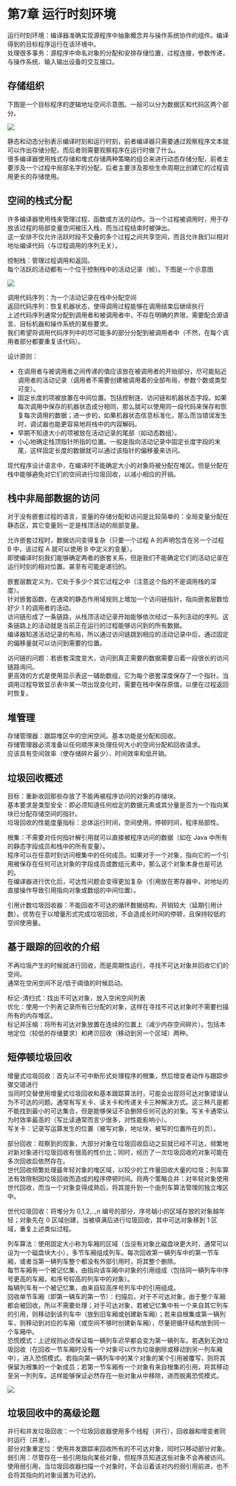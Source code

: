 # 第7章 运行时刻环境

运行时刻环境：编译器准确实现源程序中抽象概念并与操作系统协作的组件。编译得到的目标程序运行在该环境中。  
处理很多事务：源程序中命名对象的分配和安排存储位置，过程连接，参数传递，与操作系统、输入输出设备的交互接口。

## 存储组织
下图是一个目标程序的逻辑地址空间示意图。一般可以分为数据区和代码区两个部分。

![](vx_images/567661314248974.png)

静态和动态分别表示编译时刻和运行时刻，前者编译器只需要通过观察程序文本就可以作出存储分配，而后者则需要观察程序在运行时做了什么。  
很多编译器使用栈式存储和堆式存储两种策略的组合来进行动态存储分配，前者主要涉及一个过程中局部名字的分配，后者主要涉及那些生命周期比创建它的过程调用更长的存储使用。

## 空间的栈式分配
许多编译器使用栈来管理过程、函数或方法的动作。当一个过程被调用时，用于存放该过程的局部变量空间被压入栈，而当过程结束时被弹出。  
这一安排不仅允许活跃时段不交叠的多个过程之间共享空间，而且允许我们以相对地址编译代码（与过程调用的序列无关）。

控制栈：管理过程调用和返回。  
每个活跃的活动都有一个位于控制栈中的活动记录（帧）。下图是一个示意图

![](vx_images/480064214236841.png)

调用代码序列：为一个活动记录在栈中分配空间  
返回代码序列：恢复机器状态，使得调用过程能够在调用结束后继续执行  
上述代码序列通常分配到调用者和被调用者中，不存在明确的界限，需要配合源语言、目标机器和操作系统的某些要求。  
我们希望将调用代码序列中的尽可能多的部分分配到被调用者中（不然，在每个调用者部分都要重复该代码）。

设计原则：  

* 在调用者与被调用者之间传递的值应该放在被调用者的开始部分，尽可能贴近调用者的活动记录（调用者不需要创建被调用着的全部布局，参数个数或类型可变）。  
* 固定长度的项被放置在中间位置。包括控制连、访问链和机器状态字段。如果每次调用中保存的机器状态成分相同，那么就可以使用同一段代码来保存和恢复每次调用的数据；进一步的，如果机器状态信息标准化，那么而当错误发生时，调试器也能更容易地将栈中的内容解码。  
* 早期不知道大小的项被放在活动记录的尾部（如动态数组）。  
* 小心地确定栈顶指针所指的位置。一般是指向活动记录中固定长度字段的末尾，这样固定长度的数据就可以通过该指针的偏移量来访问。

现代程序设计语言中，在编译时不能确定大小的对象将被分配在堆区。但是分配在栈中能够避免对它们的空间进行垃圾回收，以减小相应的开销。

## 栈中非局部数据的访问
对于没有嵌套过程的语言，变量的存储分配和访问是比较简单的：全局变量分配在静态区，其它变量则一定是栈顶活动的局部变量。  

允许嵌套过程时，数据访问变得复杂（只要一个过程 A 的声明包含在另一个过程 B 中，该过程 A 就可以使用 B 中定义的变量）。  
即使编译时刻我们能够确定两者的嵌套关系，但是我们不能确定它们的活动记录在运行时刻的相对位置。甚至有可能是递归的。

嵌套层数定义为，它处于多少个其它过程之中（注意这个指的不是调用栈的深度）。  
针对嵌套函数，在通常的静态作用域规则上增加一个访问链指针，指向嵌套层数恰好少 1 的调用者的活动。  
访问链形成了一条链路，从栈顶活动记录开始能够依次经过一系列活动的序列。这条链路上的活动就是当前正在运行的过程能够访问到的所有数据。  
编译器知道活动记录的布局，所以通过访问链跳到相应的活动记录中后，通过固定的偏移量就可以访问到需要的位置。

访问链的问题：若嵌套深度变大，访问到真正需要的数据需要沿着一段很长的访问链路询问。   
更高效的方式是使用显示表这一辅助数组，它为每个嵌套深度保存了一个指针。当调用过程导致显示表中某一项出现变化时，需要在栈中保存原值，以便在过程返回时恢复。

## 堆管理
存储管理器：跟踪堆区中的空闲空间。基本功能是分配和回收。  
存储管理器必须准备以任何顺序来处理任何大小的空间分配和回收请求。  
应该具有空间效率（使存储碎片最少）、时间效率和低开销。

## 垃圾回收概述
目标：重新收回那些存放了不能再被程序访问的对象的存储块。  
基本要求是类型安全：即必须知道任何给定的数据元素或其分量是否为一个指向某块已分配存储空间的指针。  
垃圾回收的性能度量指标：总体运行时间，空间使用，停顿时间，程序局部性。

根集：不需要对任何指针解引用就可以直接被程序访问的数据（如在 Java 中所有的静态字段成员和栈中的所有变量）。  
程序可以在任意时刻访问根集中的任何成员。如果对于一个对象，指向它的一个引用被保存在任何可达对象的字段成员或数组元素中，那么这个对象本身也是可达的。  
在编译器进行优化后，可达性问题会变得更加复杂（引用放在寄存器中，对地址的直接操作导致引用指向对象或数组的中间位置）。

引用计数垃圾回收器：不能回收不可达的循环数据结构，开销较大（延期引用计数）。优势在于以增量形式完成垃圾回收，不会造成长时间的停顿，且保持较低的空间使用量。

## 基于跟踪的回收的介绍
不再垃圾产生的时候就进行回收，而是周期性运行，寻找不可达对象并回收它们的空间。   
通常在空闲空间不足/低于阈值的时候启动。

标记-清扫式：找出不可达对象，放入空闲空间列表  
优化：使用一个列表记录所有已分配的对象，这样在寻找不可达对象时不需要扫描所有的内存堆区。  
标记并压缩：将所有可达对象放置在连续的位置上（减少内存空间碎片）。包括本地定位（较低的存储要求）和拷贝回收（移动到另一个区域）两种。

## 短停顿垃圾回收
增量式垃圾回收：首先以不可中断形式处理程序的根集，然后增变者动作与跟踪步骤交错进行  
当同时交替使用增量式垃圾回收和基本跟踪算法时，可能会出现将可达对象错误认为不可达的问题。通常有写关卡、读关卡和传递关卡三种解决方式。这三种凡是都不能找到最小的可达集合，但是能够保证不会删除任何可达的对象。写关卡通常认为时效率最高的（写比读通常而言少很多，对性能影响小）。  
写关卡：记录写运算发生的位置（被写对象，地址块，被写的位置所在的页）。

部分回收：观察到的现象，大部分对象在垃圾回收启动之前就已经不可达，频繁地对新对象进行垃圾回收有很高的性价比；同时，经历了一次垃圾回收的对象可能在多次回收后依然存在。  
世代回收频繁处理最年轻对象的堆区域，以较少的工作量回收大量的垃圾；列车算法有效限制因垃圾回收而造成的程序停顿时间。将两个策略合并：对年轻对象使用世代回收，而当一个对象变得成熟后，将其提升到一个由列车算法管理的独立堆区中。

世代垃圾回收：将堆分为 0,1,2,..,n 编号的部分，序号越小的区域存放的对象越年轻；对象先在 0 区域创建，当被填满后进行垃圾回收，其中可达对象移到 1 区域，重复上述类似过程。

列车算法：使用固定大小称为车厢的区域（当没有对象比磁盘块更大时，通常可以设为一个磁盘块大小），多节车厢组成列车。每次回收第一辆列车中的第一节车厢，或者当第一辆列车整个都没有外部引用时，将其整个删除。  
每节车厢有一个被记忆集，由指向该车厢中对象的引用组成（包括同一辆列车中序号更高的车厢，和序号较高的列车中的对象）。  
每辆列车有一个被记忆集，由来自较高序号列车中的引用组成。   
回收单节车厢（即第一辆车的第一节）：扫描后，对于不可达对象，由于整个车厢都会被回收，所以不需要处理；对于可达对象，若被记忆集中有一个来自其它列车的引用，则移动到该列车中（放到旧车厢或创建新车厢）；若来自根集或第一辆列车，则移动到对应的车厢（或空间不够时创建新车厢），尽量把循环结构放到同一个车厢中。  
恐慌模式：上述规则必须保证每一辆列车迟早都会变为第一辆列车。若遇到无效垃圾回收（在回收一节车厢时没有一个对象可以作为垃圾删除或移动到另一列车厢中），进入恐慌模式。若指向第一辆列车中的某个对象的某个引用被覆写，则将其保留为根集的一个新成员；若第一节车厢有一个对象有来自根集的引用，将其移动至另一列列车。这样能够保证必然存在一些对象从中移除，进而脱离恐慌模式。

![](vx_images/546701022230551.png)

## 垃圾回收中的高级论题
并行和并发垃圾回收：一个垃圾回收器使用多个线程（并行），回收器和增变者同时运行（并发）。   
部分对象重定位：使用并发跟踪来回收所有的不可达对象，同时只移动部分对象。  
弱引用：尽管存在一些引用指向某些对象，但程序员知道这些对象不会再被访问。使用弱引用，当垃圾回收器扫描一个对象时，不会沿着该对内的弱引用前进，也不会将其指向的对象设置为可达的。
